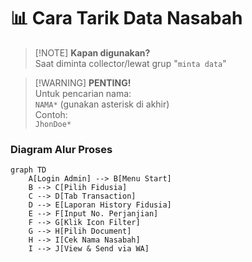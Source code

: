 # 📊 Cara Tarik Data Nasabah

> [!NOTE] **Kapan digunakan?**  
> Saat diminta collector/lewat grup "`minta data`"

> [!WARNING] **PENTING!**  
> Untuk pencarian nama:  
> `NAMA*` (gunakan asterisk di akhir)  
> Contoh:  
> `JhonDoe*`

### Diagram Alur Proses
```mermaid
graph TD
    A[Login Admin] --> B[Menu Start]
    B --> C[Pilih Fidusia]
    C --> D[Tab Transaction]
    D --> E[Laporan History Fidusia]
    E --> F[Input No. Perjanjian]
    F --> G[Klik Icon Filter]
    G --> H[Pilih Document]
    H --> I[Cek Nama Nasabah]
    I --> J[View & Send via WA]
```
